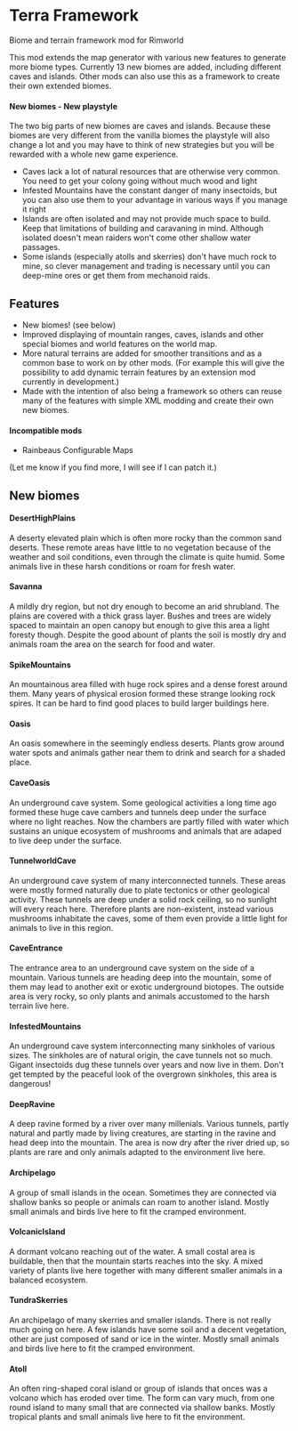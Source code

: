 # Terra Framework
Biome and terrain framework mod for Rimworld

This mod extends the map generator with various new features to generate more biome types. Currently 13 new biomes are added, including different caves and islands.
Other mods can also use this as a framework to create their own extended biomes.

#### New biomes - New playstyle
The two big parts of new biomes are caves and islands. Because these biomes are very different from the vanilla biomes the playstyle will also change a lot and you may have to think of new strategies but you will be rewarded with a whole new game experience.
- Caves lack a lot of natural resources that are otherwise very common. You need to get your colony going without much wood and light
- Infested Mountains have the constant danger of many insectoids, but you can also use them to your advantage in various ways if you manage it right
- Islands are often isolated and may not provide much space to build. Keep that limitations of building and caravaning in mind. Although isolated doesn't mean raiders won't come other shallow water passages.
- Some islands (especially atolls and skerries) don't have much rock to mine, so clever management and trading is necessary until you can deep-mine ores or get them from mechanoid raids.

## Features
- New biomes! (see below)
- Improved displaying of mountain ranges, caves, islands and other special biomes and world features on the world map.
- More natural terrains are added for smoother transitions and as a common base to work on by other mods. (For example this will give the possibility to add dynamic terrain features by an extension mod currently in development.)
- Made with the intention of also being a framework so others can reuse many of the features with simple XML modding and create their own new biomes.

#### Incompatible mods
- Rainbeaus Configurable Maps

(Let me know if you find more, I will see if I can patch it.)

## New biomes

#### DesertHighPlains
A deserty elevated plain which is often more rocky than the common sand deserts. These remote areas have little to no vegetation because of the weather and soil conditions, even through the climate is quite humid. Some animals live in these harsh conditions or roam for fresh water.

#### Savanna
A mildly dry region, but not dry enough to become an arid shrubland. The plains are covered with a thick grass layer. Bushes and trees are widely spaced to maintain an open canopy but enough to give this area a light foresty though. Despite the good abount of plants the soil is mostly dry and animals roam the area on the search for food and water.

#### SpikeMountains
An mountainous area filled with huge rock spires and a dense forest around them. Many years of physical erosion formed these strange looking rock spires. It can be hard to find good places to build larger buildings here.

#### Oasis
An oasis somewhere in the seemingly endless deserts. Plants grow around water spots and animals gather near them to drink and search for a shaded place.

#### CaveOasis
An underground cave system. Some geological activities a long time ago formed these huge cave cambers and tunnels deep under the surface where no light reaches. Now the chambers are partly filled with water which sustains an unique ecosystem of mushrooms and animals that are adaped to live deep under the surface.

#### TunnelworldCave
An underground cave system of many interconnected tunnels. These areas were mostly formed naturally due to plate tectonics or other geological activity. These tunnels are deep under a solid rock ceiling, so no sunlight will every reach here. Therefore plants are non-existent, instead various mushrooms inhabitate the caves, some of them even provide a little light for animals to live in this region.

#### CaveEntrance
The entrance area to an underground cave system on the side of a mountain. Various tunnels are heading deep into the mountain, some of them may lead to another exit or exotic underground biotopes. The outside area is very rocky, so only plants and animals accustomed to the harsh terrain live here.

#### InfestedMountains
An underground cave system interconnecting many sinkholes of various sizes. The sinkholes are of natural origin, the cave tunnels not so much. Gigant insectoids dug these tunnels over years and now live in them. Don't get tempted by the peaceful look of the overgrown sinkholes, this area is dangerous!

#### DeepRavine
A deep ravine formed by a river over many millenials. Various tunnels, partly natural and partly made by living creatures, are starting in the ravine and head deep into the mountain. The area is now dry after the river dried up, so plants are rare and only animals adapted to the environment live here.

#### Archipelago
A group of small islands in the ocean. Sometimes they are connected via shallow banks so people or animals can roam to another island. Mostly small animals and birds live here to fit the cramped environment.

#### VolcanicIsland
A dormant volcano reaching out of the water. A small costal area is buildable, then that the mountain starts reaches into the sky. A mixed variety of plants live here together with many different smaller animals in a balanced ecosystem.

#### TundraSkerries
An archipelago of many skerries and smaller islands. There is not really much going on here. A few islands have some soil and a decent vegetation, other are just composed of sand or ice in the winter. Mostly small animals and birds live here to fit the cramped environment.

#### Atoll
An often ring-shaped coral island or group of islands that onces was a volcano which has eroded over time. The form can vary much, from one round island to many small that are connected via shallow banks. Mostly tropical plants and small animals live here to fit the environment.
